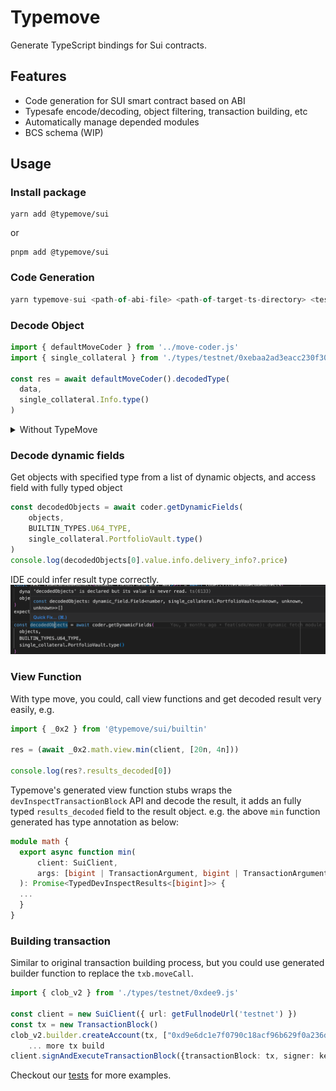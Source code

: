# Typemove 
Generate TypeScript bindings for Sui contracts.
## Features
 - Code generation for SUI smart contract based on ABI
 - Typesafe encode/decoding, object filtering, transaction building, etc
 - Automatically manage depended modules
 - BCS schema (WIP) 
## Usage
### Install package
```shell
yarn add @typemove/sui
```
or 

```shell
pnpm add @typemove/sui
```

### Code Generation
```typescript
yarn typemove-sui <path-of-abi-file> <path-of-target-ts-directory> <testnet|mainnet>
```

### Decode Object
```typescript
import { defaultMoveCoder } from '../move-coder.js'
import { single_collateral } from './types/testnet/0xebaa2ad3eacc230f309cd933958cc52684df0a41ae7ac214d186b80f830867d2.js'

const res = await defaultMoveCoder().decodedType(
  data,
  single_collateral.Info.type()
)
```

<details>
  <summary>Without TypeMove</summary>

```typescript
export interface Info {
  index: string;
  creator: string;
  createTsMs: string;
  round: string;
  deliveryInfo?: DeliveryInfo;
}
export interface DeliveryInfo {
  round: string;
  price: string;
  size: string;
  premium: string;
  tsMs: string;
}

let deliveryInfo: DeliveryInfo | undefined =
    // @ts-ignore
    data.content.fields.info.fields.delivery_info
        ? {
          // @ts-ignore
          round: data.content.fields.info.fields.delivery_info.fields.round,
          // @ts-ignore
          price: data.content.fields.info.fields.delivery_info.fields.price,
          // @ts-ignore
          size: data.content.fields.info.fields.delivery_info.fields.size,
          // @ts-ignore
          premium: data.content.fields.info.fields.delivery_info.fields.premium,
          // @ts-ignore
          tsMs: data.content.fields.info.fields.delivery_info.fields.ts_ms,
        }
        : undefined;
let info: Info = {
  // @ts-ignore
  index: data.content.fields.info.fields.index,
  // @ts-ignore
  creator: data.content.fields.info.fields.creator,
  // @ts-ignore
  createTsMs: data.content.fields.info.fields.create_ts_ms,
  // @ts-ignore
  round: data.content.fields.info.fields.round,
  deliveryInfo,
};

```
</details>


### Decode dynamic fields
Get objects with specified type from a list of dynamic objects, and access field with fully typed object
```typescript
const decodedObjects = await coder.getDynamicFields(
    objects,
    BUILTIN_TYPES.U64_TYPE,
    single_collateral.PortfolioVault.type()
)
console.log(decodedObjects[0].value.info.delivery_info?.price)
```
IDE could infer result type correctly.
![dynamic_fields.png](../../images/dynamic_fields.png)

### View Function
With type move, you could, call view functions and get decoded result very easily, e.g.
```typescript
import { _0x2 } from '@typemove/sui/builtin'

res = (await _0x2.math.view.min(client, [20n, 4n]))

console.log(res?.results_decoded[0])
```

Typemove's generated view function stubs wraps the `devInspectTransactionBlock` API and decode the result,
it adds an fully typed `results_decoded` field to the result object. e.g. the above `min` function generated has type annotation as below: 

```typescript
module math {
  export async function min(
      client: SuiClient,
      args: [bigint | TransactionArgument, bigint | TransactionArgument],
  ): Promise<TypedDevInspectResults<[bigint]>> {
  ...
  }
}
```

### Building transaction
Similar to original transaction building process, but you could use generated builder function to replace the 
`txb.moveCall`.

```typescript
import { clob_v2 } from './types/testnet/0xdee9.js'

const client = new SuiClient({ url: getFullnodeUrl('testnet') })
const tx = new TransactionBlock()
clob_v2.builder.createAccount(tx, ["0xd9e6dc1e7f0790c18acf96b629f0a236d56de2f96537d921197bcb0e071b12bd"])
    ... more tx build 
client.signAndExecuteTransactionBlock({transactionBlock: tx, signer: keypair})
```

Checkout our [tests](./src/tests/move-call.test.ts) for more examples.